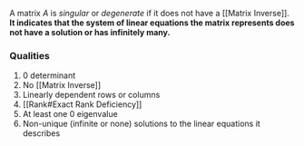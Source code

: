A matrix $A$ is *singular* or *degenerate* if it does not have a [[Matrix Inverse]]. **It indicates that the system of linear equations the matrix represents does not have a solution or has infinitely many.**

### Qualities
1. $0$ determinant
2. No [[Matrix Inverse]]
3. Linearly dependent rows or columns
4. [[Rank#Exact Rank Deficiency]]
5. At least one $0$ eigenvalue
6. Non-unique (infinite or none) solutions to the linear equations it describes